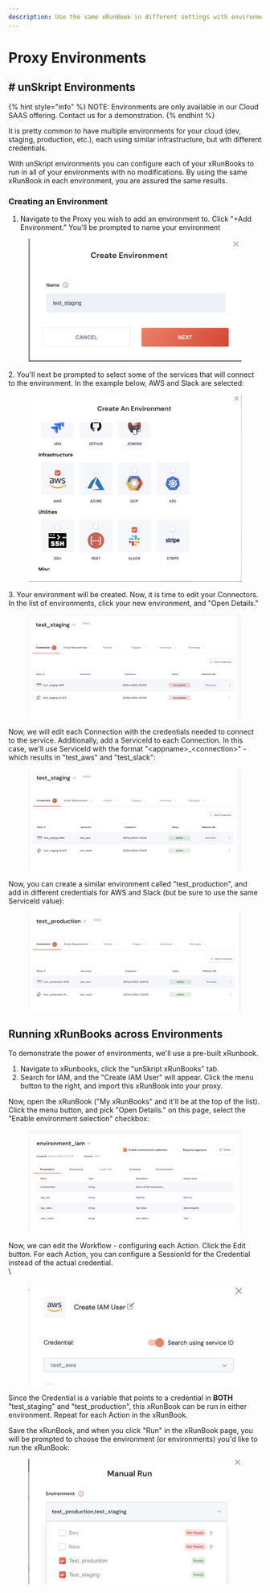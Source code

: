 ```yaml
---
description: Use the same xRunBook in different settings with environments
---
```


# Proxy Environments

## # unSkript Environments

{% hint style="info" %}
NOTE: Environments are only available in our Cloud SAAS offering. Contact us for a demonstration.
{% endhint %}

It is pretty common to have multiple environments for your cloud (dev, staging, production, etc.), each using similar infrastructure, but wth different credentials.

With unSkript environments you can configure each of your xRunBooks to run in all of your environments with no modifications.  By using the same xRunBook in each environment, you are assured the same results.

### Creating an Environment

1. Navigate to the Proxy you wish to add an environment to.  Click "+Add Environment." You'll be prompted to name your environment

<figure><img src="../../.gitbook/assets/Screenshot 2022-12-23 at 15.10.07.jpg" alt="Naming your environment"><figcaption></figcaption></figure>

2\. You'll next be prompted to select some of the services that will connect to the environment.  In the example below, AWS and Slack are selected:

<figure><img src="../../.gitbook/assets/Screenshot 2022-12-23 at 15.10.25.jpg" alt="Connection picker"><figcaption></figcaption></figure>

3\. Your environment will be created.  Now, it is time to edit your Connectors.  In the list of environments, click your new environment, and "Open Details."

<figure><img src="../../.gitbook/assets/Screenshot 2022-12-23 at 15.14.42.jpg" alt="screenshot of a new environment"><figcaption></figcaption></figure>

Now, we will edit each Connection with the credentials needed to connect to the service.  Additionally, add a ServiceId to each Connection.  In this case, we'll use ServiceId with the format "\<appname>\_\<connection>" - which results in "test\_aws" and "test\_slack":

<figure><img src="../../.gitbook/assets/Screenshot 2022-12-23 at 15.27.46.jpg" alt="connectors with added credentials"><figcaption></figcaption></figure>

Now, you can create a similar environment called "test\_production", and add in different credentials for AWS and Slack (but be sure to use the same ServiceId value):

<figure><img src="../../.gitbook/assets/Screenshot 2022-12-23 at 15.35.29.jpg" alt=""><figcaption></figcaption></figure>

## Running xRunBooks across Environments

To demonstrate the power of environments, we'll use a pre-built xRunbook. &#x20;

1. Navigate to xRunbooks, click the "unSkript xRunBooks" tab.
2. Search for IAM, and the "Create IAM User" will appear. Click the menu button to the right, and import this xRunBook into your proxy.

Now, open the xRunBook ("My xRunBooks" and it'll be at the top of the list).  Click the menu button, and pick "Open Details."  on this page, select the "Enable environment selection" checkbox:

<figure><img src="../../.gitbook/assets/Screenshot 2022-12-23 at 15.40.40.jpg" alt="xRunBook with checkbox clicked"><figcaption></figcaption></figure>

Now, we can edit the Workflow - configuring each Action.  Click the Edit button.  For each Action, you can configure a SessionId for the Credential instead of the actual credential.\
\


<figure><img src="../../.gitbook/assets/Screenshot 2022-12-23 at 18.19.34.jpg" alt=""><figcaption></figcaption></figure>

Since the Credential is a variable that points to a credential in **BOTH** "test\_staging" and "test\_production", this xRunBook can be run in either environment.  Repeat for each Action in the xRunBook.

Save the xRunBook, and when you click "Run" in the xRunBook page, you will be prompted to choose the environment (or environments) you'd like to run the xRunBook:

<figure><img src="../../.gitbook/assets/Screenshot 2022-12-23 at 18.32.14.jpg" alt=""><figcaption></figcaption></figure>
